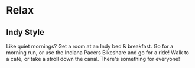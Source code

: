 # Relax

## Indy Style

Like quiet mornings?  Get a room at an Indy bed &amp; breakfast.  Go for a
morning run, or use the Indiana Pacers Bikeshare and go for a ride!  Walk to
a café, or take a stroll down the canal.  There's something for everyone!

